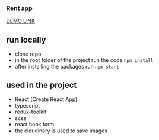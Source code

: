 ### Rent app
[DEMO LINK](https://oleksandrhrachov.github.io/rent_app/)

## run locally
- clone repo
- in the root folder of the project run the code `npm install`
- after installing the packages run `npm start`

## used in the project
- React (Create React App)
- typescript
- redux-toolkit
- scss
- react hook form
- the cloudinary is used to save images
